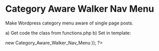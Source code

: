 Category Aware Walker Nav Menu
==============================

Make Wordpress category menu aware of single page posts.

a) Get code the class from functions.php
b) Set in template:
<?php
  echo wp_nav_menu(array(
    'walker' => new Category_Aware_Walker_Nav_Menu
  ));
?>
